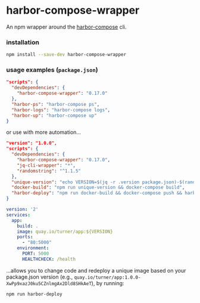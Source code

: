 harbor-compose-wrapper
======================

An npm wrapper around the [harbor-compose](https://github.com/turnerlabs/harbor-compose) cli.

### installation

```bash
npm install --save-dev harbor-compose-wrapper
```

### usage examples (`package.json`)

```json
"scripts": {
  "devDependencies": {
    "harbor-compose-wrapper": "0.17.0"
  },  
  "harbor-ps": "harbor-compose ps",
  "harbor-logs": "harbor-compose logs",
  "harbor-up": "harbor-compose up"
}
```

or use with more automation...

```json
"version": "1.0.0",
"scripts": {
  "devDependencies": {    
    "harbor-compose-wrapper": "0.17.0",
    "jq-cli-wrapper": "*",
    "randomstring": "^1.1.5"
  },  
  "unique-version": "echo VERSION=$(jq -r .version package.json)-$(randomstring) > .env",
  "docker-build": "npm run unique-version && docker-compose build",
  "harbor-deploy": "npm run docker-build && docker-compose push && harbor-compose up && harbor-compose ps"
}
```

```yaml
version: '2'
services:
  app:
    build: .
    image: quay.io/turner/app:${VERSION}
    ports:
      - "80:5000"
    environment:
      PORT: 5000
      HEALTHCHECK: /health
```

...allows you to change code and redeploy a unique image based on your package.json version (e.g., `quay.io/turner/app:1.0.0-XwPp9xazJ0ku5CZnlmgAx2Dld8SHkAeT`), by running:

```
npm run harbor-deploy
```
